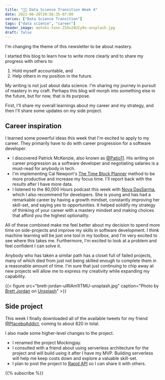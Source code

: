 ```yaml
---
title: "👨‍💻 Data Science Transition Week 4"
date: 2022-06-26T20:56:35-07:00
series: ["Data Science Transition"]
tags: ["data science", "career"]
header_image: motoki-tonn-ZS4x24UIy9o-unsplash.jpg
draft: false
---
```

I'm changing the theme of this newsletter to be about mastery.

I started this blog to learn how to write more clearly and to share my progress with others to:

1. Hold myself accountable, and
2. Help others in my position in the future.

My writing is not just about data science. I'm sharing my journey in pursuit of mastery in my craft. Perhaps this blog will morph into something else in the future, but for now, that is its purpose.

First, I'll share my overall learnings about my career and my strategy, and then I'll share some updates on my side project.

## Career inspiration

I learned some powerful ideas this week that I'm excited to apply to my career. They primarily have to do with career progression for a software developer.

- I discovered Patrick McKenzie, also known as [@Patio11](https://www.kalzumeus.com/). His writing on career progression as a software developer and negotiating salaries is a must-read for anybody in tech.
- I'm implementing Cal Newport's [The Time Block Planner](https://www.timeblockplanner.com/) method to be more productive and increase my focus time. I'll report back with the results after I have more data.
- I listened to the 80,000 Hours podcast this week with [Nova DasSarma](https://80000hours.org/podcast/episodes/nova-dassarma-information-security-and-ai-systems/), which I also recommend for developers. She is young and has had a remarkable career by having a growth mindset, constantly improving her skill-set, and saying yes to opportunities. It helped solidify my strategy of thinking of your career with a mastery mindset and making choices that afford you the highest optionality.

All of these combined make me feel better about my decision to spend more time on side-projects and improve my skills in software development. I think machine learning will be just one tool in my toolbox, and I'm very excited to see where this takes me. Furthermore, I'm excited to look at a problem and feel confident I can solve it.

Anybody who has taken a similar path has a closet full of failed projects, many of which died from just not being skilled enough to complete them in a reasonable amount of time. I'm sure that just continuing to chip away at new projects will allow me to express my creativity while expanding my capability.

{{< figure src="brett-jordan-ulRlAm1ITMU-unsplash.jpg" caption="Photo by [Brett Jordan](https://unsplash.com/@brett_jordan?utm_source=unsplash&utm_medium=referral&utm_content=creditCopyText) on [Unsplash](https://unsplash.com/s/photos/twitter?utm_source=unsplash&utm_medium=referral&utm_content=creditCopyText)" >}}

## Side project

This week I finally downloaded all of the available tweets for my friend [@PIaceboAddict](https://twitter.com/piaceboaddict?s=21&t=7peYoZttAdENlRzWcdhPnA), coming to about 820 in total.

I also made some higher-level changes to the project.

- I renamed the project Mockingjay.
- I consulted with a friend about using serverless architecture for the project and will build using it after I have my MVP. Building serverless will help me keep costs down and explore a valuable skill-set.
- I plan to post the project to [Rapid API](https://rapidapi.com/) so I can share it with others.

{{% subscribe %}}
